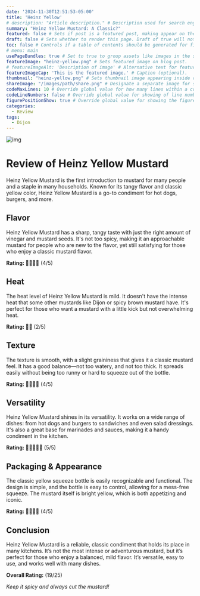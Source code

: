 ```yaml
---
date: '2024-11-30T12:51:53-05:00'
title: 'Heinz Yellow'
# description: "Article description." # Description used for search engine.
summary: "Heinz Yellow Mustard: A Classic?"
featured: false # Sets if post is a featured post, making appear on the home page side bar.
draft: false # Sets whether to render this page. Draft of true will not be rendered.
toc: false # Controls if a table of contents should be generated for first-level links automatically.
# menu: main
usePageBundles: true # Set to true to group assets like images in the same folder as this post.
featureImage: "heinz-yellow.png" # Sets featured image on blog post.
# featureImageAlt: 'Description of image' # Alternative text for featured image.
featureImageCap: 'This is the featured image.' # Caption (optional).
thumbnail: "heinz-yellow.png" # Sets thumbnail image appearing inside card on homepage.
shareImage: "/images/path/share.png" # Designate a separate image for social media sharing.
codeMaxLines: 10 # Override global value for how many lines within a code block before auto-collapsing.
codeLineNumbers: false # Override global value for showing of line numbers within code block.
figurePositionShow: true # Override global value for showing the figure label.
categories:
  - Review
tags:
  - Dijon
---
```


![img](heinz-yellow.png)

# Review of Heinz Yellow Mustard

Heinz Yellow Mustard is the first introduction to mustard for many people and a staple in many households. Known for its tangy flavor and classic yellow color, Heinz Yellow Mustard is a go-to condiment for hot dogs, burgers, and more.

## Flavor
Heinz Yellow Mustard has a sharp, tangy taste with just the right amount of vinegar and mustard seeds. It's not too spicy, making it an approachable mustard for people who are new to the flavor, yet still satisfying for those who enjoy a classic mustard flavor.

**Rating: 🥄🥄🥄🥄** (4/5)

## Heat
The heat level of Heinz Yellow Mustard is mild. It doesn't have the intense heat that some other mustards like Dijon or spicy brown mustard have. It's perfect for those who want a mustard with a little kick but not overwhelming heat.

**Rating: 🥄🥄** (2/5)

## Texture
The texture is smooth, with a slight graininess that gives it a classic mustard feel. It has a good balance—not too watery, and not too thick. It spreads easily without being too runny or hard to squeeze out of the bottle.

**Rating: 🥄🥄🥄🥄** (4/5)

## Versatility
Heinz Yellow Mustard shines in its versatility. It works on a wide range of dishes: from hot dogs and burgers to sandwiches and even salad dressings. It's also a great base for marinades and sauces, making it a handy condiment in the kitchen.

**Rating: 🥄🥄🥄🥄🥄** (5/5)

## Packaging & Appearance
The classic yellow squeeze bottle is easily recognizable and functional. The design is simple, and the bottle is easy to control, allowing for a mess-free squeeze. The mustard itself is bright yellow, which is both appetizing and iconic.

**Rating: 🥄🥄🥄🥄** (4/5)

## Conclusion
Heinz Yellow Mustard is a reliable, classic condiment that holds its place in many kitchens. It’s not the most intense or adventurous mustard, but it’s perfect for those who enjoy a balanced, mild flavor. It’s versatile, easy to use, and works well with many dishes.


**Overall Rating:** (19/25)

*Keep it spicy and always cut the mustard!*